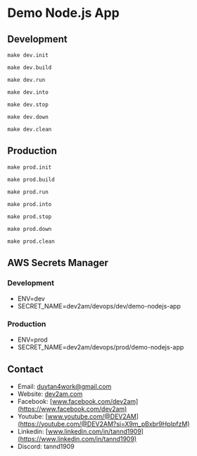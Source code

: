 # Demo Node.js App

## Development
```shell
make dev.init
```
```shell
make dev.build
```
```shell
make dev.run
```
```shell
make dev.into
```
```shell
make dev.stop
```
```shell
make dev.down
```
```shell
make dev.clean
```
## Production
```shell
make prod.init
```
```shell
make prod.build
```
```shell
make prod.run
```
```shell
make prod.into
```
```shell
make prod.stop
```
```shell
make prod.down
```
```shell
make prod.clean
```

## AWS Secrets Manager
### Development
- ENV=dev
- SECRET_NAME=dev2am/devops/dev/demo-nodejs-app
### Production
- ENV=prod
- SECRET_NAME=dev2am/devops/prod/demo-nodejs-app

## Contact
- Email: [duytan4work@gmail.com](mailto:duytan4work@gmail.com)
- Website: [dev2am.com](https://dev2am.com)
- Facebook: [www.facebook.com/dev2am](https://www.facebook.com/dev2am)
- Youtube: [www.youtube.com/@DEV2AM](https://youtube.com/@DEV2AM?si=X9m_pBxbr9HpIpfzM)
- Linkedin: [www.linkedin.com/in/tannd1909](https://www.linkedin.com/in/tannd1909)
- Discord: tannd1909

